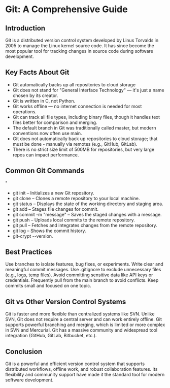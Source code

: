 # Git: A Comprehensive Guide

## Introduction

Git is a distributed version control system developed by Linus Torvalds in 2005 to manage the Linux kernel source code. It has since become the most popular tool for tracking changes in source code during software development.

## Key Facts About Git

- Git automatically backs up all repositories to cloud storage
- Git does not stand for "General Interface Technology" — it's just a name chosen by its creator.
- Git is written in C, not Python.
- Git works offline — no internet connection is needed for most operations.
- Git can track all file types, including binary files, though it handles text files better for comparison and merging.
- The default branch in Git was traditionally called master, but modern conventions now often use main.
- Git does not automatically back up repositories to cloud storage; that must be done - manually via remotes (e.g., GitHub, GitLab).
- There is no strict size limit of 500MB for repositories, but very large repos can impact performance.

## Common Git Commands
"
- git init – Initializes a new Git repository.
- git clone <url> – Clones a remote repository to your local machine.
- git status – Displays the state of the working directory and staging area.
- git add <file> – Stages file changes for commit.
- git commit -m "message" – Saves the staged changes with a message.
- git push – Uploads local commits to the remote repository.
- git pull – Fetches and integrates changes from the remote repository.
- git log – Shows the commit history.
- git-crypt --version.

## Best Practices

Use branches to isolate features, bug fixes, or experiments.
Write clear and meaningful commit messages.
Use .gitignore to exclude unnecessary files (e.g., logs, temp files).
Avoid committing sensitive data like API keys or credentials.
Frequently pull from the main branch to avoid conflicts.
Keep commits small and focused on one topic.

## Git vs Other Version Control Systems

Git is faster and more flexible than centralized systems like SVN.
Unlike SVN, Git does not require a central server and can work entirely offline.
Git supports powerful branching and merging, which is limited or more complex in SVN and Mercurial.
Git has a massive community and widespread tool integration (GitHub, GitLab, Bitbucket, etc.).

## Conclusion

Git is a powerful and efficient version control system that supports distributed workflows, offline work, and robust collaboration features. Its flexibility and community support have made it the standard tool for modern software development.
